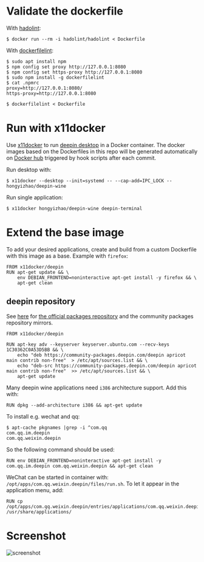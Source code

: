 # Validate the dockerfile

With [hadolint](https://github.com/hadolint/hadolint/issues/506):
```
$ docker run --rm -i hadolint/hadolint < Dockerfile
```
With [dockerfilelint](https://github.com/replicatedhq/dockerfilelint):
```
$ sudo apt install npm
$ npm config set proxy http://127.0.0.1:8080
$ npm config set https-proxy http://127.0.0.1:8080
$ sudo npm install -g dockerfilelint
$ cat .npmrc
proxy=http://127.0.0.1:8080/
https-proxy=http://127.0.0.1:8080

$ dockerfilelint < Dockerfile
```
     
# Run with x11docker

Use [x11docker](https://github.com/mviereck/x11docker) to run [deepin desktop](https://www.deepin.org) in a Docker container. The docker images based on the Dockerfiles in this repo will be generated automatically on [Docker hub](https://hub.docker.com/repositories/docker/hongyizhao) triggered by hook scripts after each commit.

Run desktop with:
```
$ x11docker --desktop --init=systemd -- --cap-add=IPC_LOCK -- hongyizhao/deepin-wine
```

Run single application:
```
$ x11docker hongyizhao/deepin-wine deepin-terminal
```

# Extend the base image
To add your desired applications, create and build from a custom Dockerfile with this image as a base. Example with `firefox`:
```
FROM x11docker/deepin
RUN apt-get update && \
    env DEBIAN_FRONTEND=noninteractive apt-get install -y firefox && \
    apt-get clean
```

## deepin repository
See [here](https://www.deepin.org/en/mirrors/packages/) for [the official packages repository](https://community-packages.deepin.com/deepin/) and the community packages repository mirrors.
```
FROM x11docker/deepin

RUN apt-key adv --keyserver keyserver.ubuntu.com --recv-keys 1C30362C0A53D5BB && \
    echo "deb https://community-packages.deepin.com/deepin apricot main contrib non-free"  > /etc/apt/sources.list && \
    echo "deb-src https://community-packages.deepin.com/deepin apricot main contrib non-free"  >> /etc/apt/sources.list && \
    apt-get update
```


Many deepin wine applications need `i386` architecture support. Add this with:
```
RUN dpkg --add-architecture i386 && apt-get update
```

To install e.g. wechat and qq:

```
$ apt-cache pkgnames |grep -i ^com.qq
com.qq.im.deepin
com.qq.weixin.deepin
```
So the following command should be used:
```
RUN env DEBIAN_FRONTEND=noninteractive apt-get install -y com.qq.im.deepin com.qq.weixin.deepin && apt-get clean
```
WeChat can be started in container with: `/opt/apps/com.qq.weixin.deepin/files/run.sh`. To let it appear in the application menu, add:
```
RUN cp /opt/apps/com.qq.weixin.deepin/entries/applications/com.qq.weixin.deepin.desktop /usr/share/applications/
```

# Screenshot

![screenshot](https://raw.githubusercontent.com/mviereck/x11docker/screenshots/screenshot-deepin.png "deepin desktop running in Weston+Xwayland window using x11docker")
